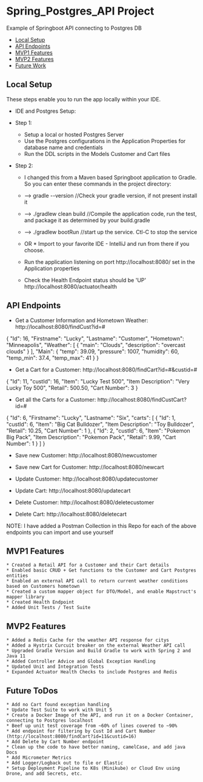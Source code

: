 # Spring_Postgres_API Project
Example of Springboot API connecting to Postgres DB

* [Local Setup](#local-setup)
* [API Endpoints](#api-endpoints)
* [MVP1 Features](#MVP1-Features)
* [MVP2 Features](#MVP2-Features)
* [Future Work](#Future-ToDos)

## Local Setup 

These steps enable you to run the app locally within your IDE.  
* IDE and Postgres Setup:

* Step 1:
    * Setup a local or hosted Postgres Server
    * Use the Postgres configurations in the Application Properties for database name and credentials
    * Run the DDL scripts in the Models Customer and Cart files
    
* Step 2:
    * I changed this from a Maven based Springboot application to Gradle.  So you can enter these commands in the project directory:
    * --> gradle --version //Check your gradle version, if not present install it
    * --> ./gradlew clean build //Compile the application code, run the test, and package it as determined by your build.gradle
    * --> ./gradlew bootRun //start up the service.  Ctl-C to stop the service
    * OR
          * Import to your favorite IDE - IntelliJ and run from there if you choose.
    
    * Run the application listening on port http://localhost:8080/ set in the Application properties
    * Check the Health Endpoint status should be 'UP' http://localhost:8080/actuator/health


## API Endpoints


* Get a Customer Information and Hometown Weather: http://localhost:8080/findCust?id=#

{
    "Id": 16,
    "Firstname": "Lucky",
    "Lastname": "Customer",
    "Hometown": "Minneapolis",
    "Weather": [
        {
            "main": "Clouds",
            "description": "overcast clouds"
        }
    ],
    "Main": {
        "temp": 39.09,
        "pressure": 1007,
        "humidity": 60,
        "temp_min": 37.4,
        "temp_max": 41
    }
}

* Get a Cart for a Customer: http://localhost:8080/findCart?id=#&custid=#

{
    "Id": 11,
    "custId": 16,
    "Item": "Lucky Test 500",
    "Item Description": "Very Lucky Toy 500",
    "Retail": 500.50,
    "Cart Number": 3
}

* Get all the Carts for a Customer: http://localhost:8080/findCustCart?id=#

{
    "Id": 6,
    "Firstname": "Lucky",
    "Lastname": "Six",
    "carts": [
        {
            "Id": 1,
            "custId": 6,
            "Item": "Big Cat Bulldozer",
            "Item Description": "Toy Bulldozer",
            "Retail": 10.25,
            "Cart Number": 1
        },
        {
            "Id": 2,
            "custId": 6,
            "Item": "Pokemon Big Pack",
            "Item Description": "Pokemon Pack",
            "Retail": 9.99,
            "Cart Number": 1
        }
    ]
}

* Save new Customer: http://localhost:8080/newcustomer

* Save new Cart for Customer: http://localhost:8080/newcart

* Update Customer: http://localhost:8080/updatecustomer

* Update Cart: http://localhost:8080/updatecart

* Delete Customer: http://localhost:8080/deletecustomer

* Delete Cart: http://localhost:8080/deletecart

NOTE: I have added a Postman Collection in this Repo for each of the above endpoints you can import and use yourself

## MVP1 Features

    * Created a Retail API for a Customer and their Cart details
    * Enabled basic CRUD + Get functions to the Customer and Cart Postgres entities
    * Enabled an external API call to return current weather conditions based on Customers hometown 
    * Created a custom mapper object for DTO/Model, and enable Mapstruct's mapper library
    * Created Health Endpoint
    * Added Unit Tests / Test Suite
    
## MVP2 Features

    * Added a Redis Cache for the weather API response for citys
    * Added a Hystrix Curcuit breaker on the external Weather API call
    * Upgraded Gradle Version and Build Gradle to work with Spring 2 and Java 11
    * Added Controller Advice and Global Exception Handling
    * Updated Unit and Integration Tests
    * Expanded Actuator Health Checks to include Postgres and Redis

## Future ToDos
    * Add no Cart found exception handling
    * Update Test Suite to work with Unit 5
    * Create a Docker Image of the API, and run it on a Docker Container, connecting to Postgres localhost
    * Beef up unit test coverage from ~60% of lines covered to ~90%
    * Add endpoint for filtering by Cust Id and Cart Number (http://localhost:8080/findCart?id=11&custid=16)
    * Add Delete by Cart Number endpoint
    * Clean up the code to have better naming, camelCase, and add java Docs
    * Add Micrometer Metrics 
    * Add Logger/Logback out to file or Elastic
    * Setup Deployment Pipeline to K8s (Minikube) or Cloud Env using Drone, and add Secrets, etc.
    
   
